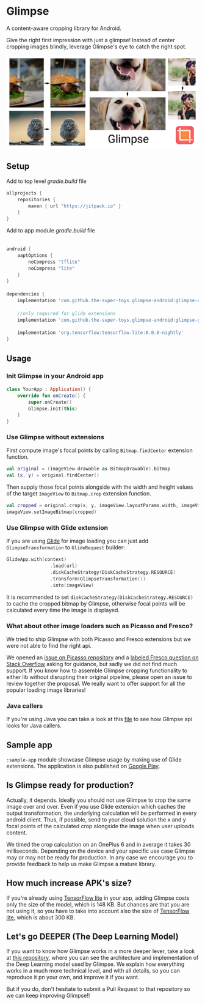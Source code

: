 # Glimpse

A content-aware cropping library for Android.

Give the right first impression with just a glimpse! Instead of center cropping images blindly, leverage Glimpse's eye to catch the right spot.

![image](doc_resources/glimpse_banner.png)

## Setup
Add to top level *gradle.build* file
```gradle
allprojects {
    repositories {
        maven { url "https://jitpack.io" }
    }
}
```

Add to app module *gradle.build* file
```gradle

android {
    aaptOptions {
        noCompress "tflite"
        noCompress "lite"
    }
}

dependencies {
    implementation 'com.github.the-super-toys.glimpse-android:glimpse-core:0.0.3'
    
    //only required for glide extensions
    implementation 'com.github.the-super-toys.glimpse-android:glimpse-glide:0.0.3'
    
    implementation 'org.tensorflow:tensorflow-lite:0.0.0-nightly'
}
```

## Usage

### Init Glimpse in your Android app

```kotlin
class YourApp : Application() {
    override fun onCreate() {
        super.onCreate()
        Glimpse.init(this)
    }
}
```

### Use Glimpse without extensions
First compute image's focal points by calling `Bitmap.findCenter` extension function.

```kotlin
val original = (imageView.drawable as BitmapDrawable).bitmap
val (x, y) = original.findCenter()
```

Then supply those focal points alongside with the width and height values of the target `ImageView` to `Bitmap.crop` extension function.

```kotlin
val cropped = original.crop(x, y, imageView.layoutParams.width, imageView.layoutParams.height)
imageView.setImageBitmap(cropped)
```

### Use Glimpse with Glide extension 
If you are using [Glide](https://github.com/bumptech/glide) for image loading you can just add `GlimpseTransformation` to `GlideRequest` builder:

 
```kotlin
GlideApp.with(context)
                .load(url)
                .diskCacheStrategy(DiskCacheStrategy.RESOURCE)
                .transform(GlimpseTransformation())
                .into(imageView)
```

It is recommended to set `diskCacheStrategy(DiskCacheStrategy.RESOURCE)` to cache the cropped bitmap by Glimpse, otherwise focal points will be calculated every time the image is displayed.

### What about other image loaders such as Picasso and Fresco?

We tried to ship Glimpse with both Picasso and Fresco extensions but we were not able to find the right api.

We opened an [issue on Picasso repository](https://github.com/square/picasso/issues/2067) and a [labeled Fresco question on Stack Overflow](https://stackoverflow.com/questions/54773198/fresco-how-to-use-scaletypes-focuscrop-based-on-bitmap-content)  asking for guidance, but sadly we did not find much support. If you know how to assemble Glimpse cropping functionality to either lib without disrupting their original pipeline, please open an issue to review together the proposal. We really want to offer support for all the popular loading image libraries!  
  
### Java callers
If you're using Java you can take a look at this [file](https://github.com/the-super-toys/glimpse-android/blob/master/sample-app/src/main/java/glimpse/sample/TestingApiFromJava.java) to see how Glimpse api looks for Java callers. 

## Sample app
`:sample-app` module showcase Glimpse usage by making use of Glide extensions. The application is also published on [Google Play](https://play.google.com/store/apps/details?id=glimpse.sample). 


## Is Glimpse ready for production? 

Actually, it depends. Ideally you should not use Glimpse to crop the same image over and over. Even if you use Glide extension which caches the output transformation, the underlying calculation 
will be performed in every android client. Thus, if possible, send to your cloud solution the x and y focal points of the calculated crop alongside the image when user uploads content.

We timed the crop calculation on an OnePlus 6 and in average it takes 30 milliseconds. Depending on the device and your specific use case Glimpse may or may not be ready for production. In any case we encourage you to provide feedback to help us make Glimpse a mature library.


## How much increase APK's size?

If you're already using [TensorFlow lite](https://www.tensorflow.org/lite) in your app, adding Glimpse costs only the size of the model, which is 148 KB. But chances are that you are not using it, so you have to take into account also the size of [TensorFlow lite](https://www.tensorflow.org/lite/overview#tensorflow_lite_highlights), which is about 300 KB.


## Let's go DEEPER (The Deep Learning Model)

If you want to know how Glimpse works in a more deeper lever, take a look at [this repository](https://github.com/the-super-toys/glimpse-models), where you can see the architecture and implementation of the Deep Learning model used by Glimpse. We explain how everything works in a much more technical level, and with all details, so you can reproduce it pn your own, and improve it if you want.  

But if you do, don't hesitate to submit a Pull Request to that repository so we can keep improving Glimpse!!
